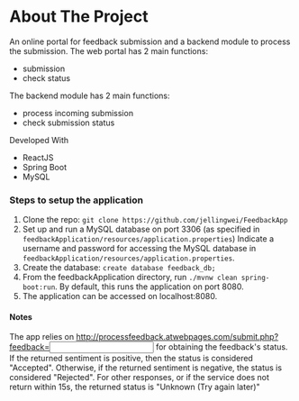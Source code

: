 About The Project
=================

An online portal for feedback submission and a backend module to process the submission.
The web portal has 2 main functions:
- submission
- check status

The backend module has 2 main functions:
- process incoming submission
- check submission status

Developed With
- ReactJS
- Spring Boot
- MySQL

### Steps to setup the application

1. Clone the repo:
   `git clone https://github.com/jellingwei/FeedbackApp`
2. Set up and run a MySQL database on port 3306 (as specified in `feedbackApplication/resources/application.properties`)
   Indicate a username and password for accessing the MySQL database in `feedbackApplication/resources/application.properties`.
3. Create the database: ``create database feedback_db;``
4. From the feedbackApplication directory, run `./mvnw clean spring-boot:run`. 
   By default, this runs the application on port 8080.
5. The application can be accessed on localhost:8080.

#### Notes
The app relies on http://processfeedback.atwebpages.com/submit.php?feedback=<input> for obtaining the feedback's status.
If the returned sentiment is positive, then the status is considered "Accepted". 
Otherwise, if the returned sentiment is negative, the status is considered "Rejected".
For other responses, or if the service does not return within 15s, the returned status is "Unknown (Try again later)"


